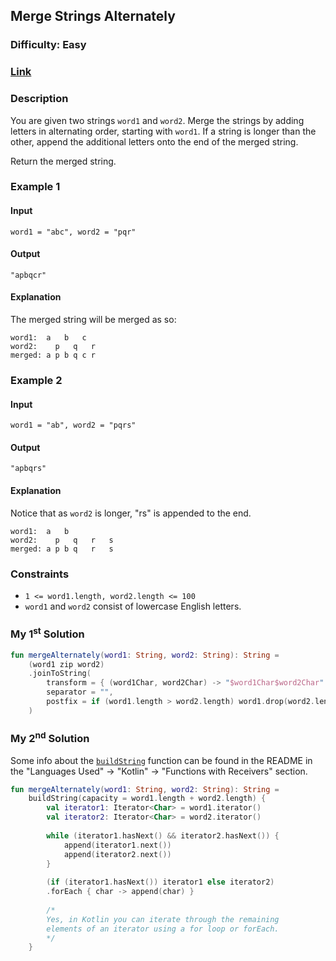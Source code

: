 ## Merge Strings Alternately
### Difficulty: Easy
### [Link](https://leetcode.com/problems/merge-strings-alternately/)

### Description

You are given two strings `word1` and `word2`. Merge the strings by adding letters in alternating order, starting with `word1`. If a string is longer than the other, append the additional letters onto the end of the merged string.

Return the merged string.

### Example 1

#### Input
`word1 = "abc", word2 = "pqr"`

#### Output
`"apbqcr"`

#### Explanation

The merged string will be merged as so:

```
word1:  a   b   c
word2:    p   q   r
merged: a p b q c r
```

### Example 2

#### Input
`word1 = "ab", word2 = "pqrs"`

#### Output
`"apbqrs"`

#### Explanation

Notice that as `word2` is longer, "rs" is appended to the end.

```
word1:  a   b 
word2:    p   q   r   s
merged: a p b q   r   s
```

### Constraints

- `1 <= word1.length, word2.length <= 100`
- `word1` and `word2` consist of lowercase English letters.

### My 1<sup>st</sup> Solution

```kotlin
fun mergeAlternately(word1: String, word2: String): String =
    (word1 zip word2)
    .joinToString(
        transform = { (word1Char, word2Char) -> "$word1Char$word2Char" },
        separator = "",
        postfix = if (word1.length > word2.length) word1.drop(word2.length) else word2.drop(word1.length)
    )
```

### My 2<sup>nd</sup> Solution

Some info about the [`buildString`](https://kotlinlang.org/api/latest/jvm/stdlib/kotlin.text/build-string.html) function can be found in the README in the "Languages Used" -> "Kotlin" -> "Functions with Receivers" section.

```kotlin
fun mergeAlternately(word1: String, word2: String): String =
    buildString(capacity = word1.length + word2.length) {
        val iterator1: Iterator<Char> = word1.iterator()
        val iterator2: Iterator<Char> = word2.iterator()
        
        while (iterator1.hasNext() && iterator2.hasNext()) {
            append(iterator1.next())
            append(iterator2.next())
        }
        
        (if (iterator1.hasNext()) iterator1 else iterator2)
        .forEach { char -> append(char) }
        
        /*
        Yes, in Kotlin you can iterate through the remaining
        elements of an iterator using a for loop or forEach.
        */
    }
```